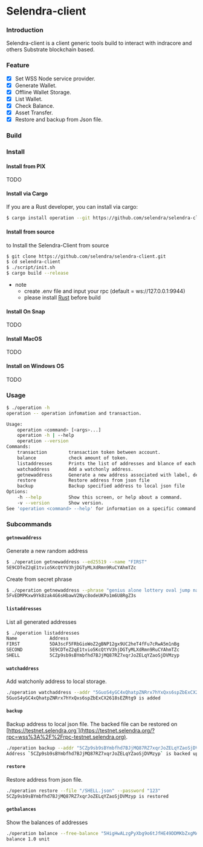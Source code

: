 # Selendra-client

### Introduction

Selendra-client is a client generic tools build to interact with indracore and others Substrate blockchain based.

### Feature

- [x] Set WSS Node service provider.
- [x] Generate Wallet.
- [x] Offline Wallet Storage.
- [x] List Wallet.
- [x] Check Balance.
- [x] Asset Transfer.
- [x] Restore and backup from Json file.

### Build 

### Install
#### Install from PIX

TODO

#### Install via Cargo

If you are a Rust developer, you can install via cargo:
```bash
$ cargo install operation --git https://github.com/selendra/selendra-client.git
```

#### Install from source

to Install the Selendra-Client from source

```sh
$ git clone https://github.com/selendra/selendra-client.git
$ cd selendra-client
$ ./script/init.sh
$ cargo build --release
```
* note
	- create .env file and input your rpc (default = ws://127.0.0.1:9944)
	- please install [Rust](https://www.rust-lang.org/tools/install) before build

#### Install On Snap

TODO


#### Install MacOS

TODO

#### Install on Windows OS

TODO

### Usage

```bash
$ ./operation -h
operation -- operation infomation and transaction.

Usage:
    operation <command> [<args>...]
    operation -h | --help
    operation --version
Commands:
    transaction        transaction token between account.
    balance            check amount of token.
    listaddresses      Prints the list of addresses and blance of each account.
    watchaddress       Add a watchonly address.
    getnewaddress      Generate a new address associated with label, deafult cryptography is sr25519
    restore            Restore address from json file
    backup             Backup specified address to local json file
Options:
    -h --help          Show this screen, or help about a command.
    -v --version       Show version.
See 'operation <command> --help' for information on a specific command.
```

### Subcommands

#### `getnewaddress`

Generate a new random address

```bash
$ ./operation getnewaddress --ed25519 --name "FIRST"
5E9CDTeZ2qE1tvio5KcQtYV3hjDGTyMLXdRmn9RuCYAhmTZc
```
Create from secret phrase
```bash
$ ./operation getnewaddress --phrase "genius alone lottery oval jump name member journey since age dance arm" --name "genius"
5FvEDMPKxw9Yk8zak4G6sHbawV2Nyc8odeUKPo1m6U8RgZ3s
```

#### `listaddresses`

List all generated addresses

``` bash
$ ./operation listaddresses
Name            Address                                                 Crypto       Balance                  
FIRST           5DA3scF5FRbGioWoZ2gBNP12gx9UC2heT4fFu7cRwA5m1nBg        sr25519      100.0 unit                 
SECOND          5E9CDTeZ2qE1tvio5KcQtYV3hjDGTyMLXdRmn9RuCYAhmTZc        ed25519      40.78 unit                 
SHELL           5CZp9sb9sBYmbfhd7BJjMQ87RZ7xqrJoZELqYZaoSjDVMzyp        sr25519      8.236 unit 
```

#### `watchaddress`
Add watchonly address to local storage.
```bash
./operation watchaddress --addr "5GuoS4yGC4xQhatpZNRrx7hYxQxs6spZbExCX2618sEZRtg9" --name "skull"
5GuoS4yGC4xQhatpZNRrx7hYxQxs6spZbExCX2618sEZRtg9 is added
```
#### `backup` 

Backup address to local json file. The backed file can be restored on [https://testnet.selendra.org`](https://testnet.selendra.org/?rpc=wss%3A%2F%2Frpc-testnet.selendra.org).

``` bash
./operation backup --addr "5CZp9sb9sBYmbfhd7BJjMQ87RZ7xqrJoZELqYZaoSjDVMzyp" --file "~/SHELL.json" --password "123"
Address `5CZp9sb9sBYmbfhd7BJjMQ87RZ7xqrJoZELqYZaoSjDVMzyp` is backed up to file `~/SHELL.json`
```
#### `restore`

Restore address from json file.
``` bash
./operation restore --file "/SHELL.json" --password "123"
5CZp9sb9sBYmbfhd7BJjMQ87RZ7xqrJoZELqYZaoSjDVMzyp is restored
```
#### `getbalances`
Show the balances of addresses
```bash
./operation balance --free-balance "5HigHwALzgPyXbg9o6tJfHE49DDMKbZxgMATJuomY4mhCvFD"
balance 1.0 unit
```


